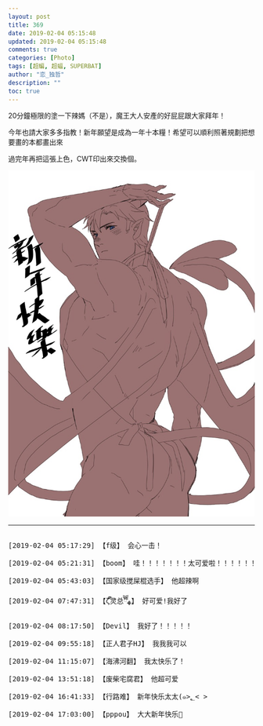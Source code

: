 ```yaml
---
layout: post
title: 369
date: 2019-02-04 05:15:48
updated: 2019-02-04 05:15:48
comments: true
categories: [Photo]
tags: [超蝙, 超蝠, SUPERBAT]
author: "恋_独哲"
description: ""
toc: true
---
```


<p>20分鐘極限的塗一下辣媽（不是），魔王大人安產的好屁屁跟大家拜年！</p> 
<p>今年也請大家多多指教！新年願望是成為一年十本糧！希望可以順利照著規劃把想要畫的本都畫出來&nbsp;</p> 
<p>過完年再把這張上色，CWT印出來交換個。</p>

![](https://raw.githubusercontent.com/alicewish/maple50821/master/img_YW5MWVN1NEpoZFdOMUlodEVPU0RBR3c3aDdiUlZYMlBmZzJaSmIwQk03S2N1YzE5RzJGeTJRPT0.jpg)

---

<pre>

[2019-02-04 05:17:29] 【f级】 会心一击！

[2019-02-04 05:21:31] 【boom】 哇！！！！！！！太可爱啦！！！！！！！我完事了！

[2019-02-04 05:43:03] 【国家级搅屎棍选手】 他超辣啊

[2019-02-04 07:47:31] 【ζั͡ั͡灵总໊ོོﻬ】 好可爱!我好了

[2019-02-04 08:17:50] 【Devil】 我好了！！！！！

[2019-02-04 09:55:18] 【正人君子HJ】 我我我可以

[2019-02-04 11:15:07] 【海沸河翻】 我太快乐了！

[2019-02-04 13:51:18] 【废柴宅腐君】 他超可爱

[2019-02-04 16:41:33] 【行路难】 新年快乐太太(๑>؂< >

[2019-02-04 17:03:00] 【pppou】 大大新年快乐🎉

</pre>
